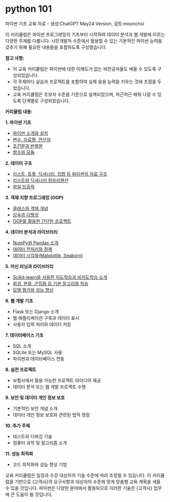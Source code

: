 # python 101
파이썬 기초 교육 자료 - 생성:ChatGPT May24 Version, 검토:moonchoi

이 커리큘럼은 파이썬 프로그래밍의 기초부터 시작하여 데이터 분석과 웹 개발에 이르는 다양한 주제를 다룹니다. 시민개발자 수준에서 활용할 수 있는 기본적인 파이썬 능력을 갖추기 위해 필요한 내용들을 포함하도록 구성했습니다.

**참고 사항:**
- 이 교육 커리큘럼은 파이썬에 대한 이해도가 없는 비전공자들도 배울 수 있도록 구성되었습니다.
- 각 주제마다 실습과 프로젝트를 포함하여 실제 응용 능력을 키우는 것에 초점을 두었습니다.
- 교육 커리큘럼은 초보자 수준을 기준으로 설계되었으며, 차근차근 배워 나갈 수 있도록 단계별로 구성되었습니다.

**커리큘럼 내용:**

**1. 파이썬 기초**
- [파이썬 소개와 설치](1-1.md)
- [변수, 자료형, 연산자](1-2.md)
- [조건문과 반복문](1-3.md)
- [함수와 모듈](1-4.md)

**2. 데이터 구조**
- [리스트, 튜플, 딕셔너리, 집합 등 파이썬의 자료 구조](2-1.md)
- [리스트와 딕셔너리 컴프리헨션](2-2.md)
- [파일 입출력](2-3.md)

**3. 객체 지향 프로그래밍 (OOP)**
- [클래스와 객체 개념](3-1.md)
- [상속과 다형성](3-2.md)
- [OOP를 활용한 간단한 프로젝트](3-3.md)

**4. 데이터 분석과 라이브러리**
- [NumPy와 Pandas 소개](4-1.md)
- [데이터 전처리와 정제](4-2.md)
- [데이터 시각화(Matplotlib, Seaborn)](4-3.md)

**5. 머신 러닝과 라이브러리**
- [Scikit-learn을 사용한 지도학습과 비지도학습 소개](5-1.md)
- [회귀, 분류, 군집화 등 기본 알고리즘 학습](5-2.md)
- [모델 평가와 성능 향상](5-3.md)

**6. 웹 개발 기초**
- Flask 또는 Django 소개
- 웹 애플리케이션 구축과 데이터 표시
- 사용자 입력 처리와 데이터 저장

**7. 데이터베이스 기초**
- SQL 소개
- SQLite 또는 MySQL 사용
- 파이썬과 데이터베이스 연동

**8. 실전 프로젝트**
- 보험사에서 활용 가능한 프로젝트 아이디어 제공
- 데이터 분석 또는 웹 개발 프로젝트 수행

**9. 보안 및 데이터 개인 정보 보호**
- 기본적인 보안 개념 소개
- 데이터 개인 정보 보호와 관련된 법적 쟁점

**10. 추가 주제**
- 테스트와 디버깅 기술
- 컴퓨터 과학 및 알고리즘 소개

**11. 성능 최적화**
- 코드 최적화와 성능 향상 기법

교육 커리큘럼은 일정과 수강 대상자의 기술 수준에 따라 조정될 수 있습니다. 이 커리큘럼을 기반으로 {고객사}의 요구사항과 대상자의 수준에 맞게 맞춤형 교육 계획을 세울 수 있을 것입니다. 파이썬은 다양한 분야에서 활용되므로 이러한 기술은 {고객사} 업무에 큰 도움이 될 것입니다.